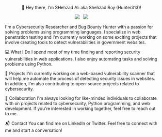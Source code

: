 <p align="center">👋 Hey there, I'm SHehzad Ali aka Shehzad Roy (Hunter313)!</p>
<p align="center"> <a href="https://twitter.com/theroyhunter313"><img src="https://img.shields.io/badge/LinkedIn-0077B5?style=for-the-badge&logo=linkedin&logoColor=white"></a>&nbsp;&nbsp; <a href="https://twitter.com/theroyhunter313"><img src="https://img.shields.io/badge/Twitter-1DA1F2?style=for-the-badge&logo=twitter&logoColor=white"></a> </p>
I'm a Cybersecurity Researcher and Bug Bounty Hunter with a passion for solving problems using programming languages. I specialize in web penetration testing and I'm currently working on some exciting projects that involve creating tools to detect vulnerabilities in government websites.

💻 What I Do
I spend most of my time finding and reporting security vulnerabilities in web applications. I also enjoy automating tasks and solving problems using Python.

🚀 Projects
I'm currently working on a web-based vulnerability scanner that will help me automate the process of detecting security issues in websites. In addition, I'm also contributing to open-source projects related to cybersecurity.

🤝 Collaboration
I'm always looking for like-minded individuals to collaborate with on projects related to cybersecurity, Python programming, and web development. If you're interested in working together, feel free to reach out to me.

📬 Contact
You can find me on LinkedIn or Twitter. Feel free to connect with me and start a conversation!
